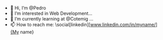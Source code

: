 - 👋 Hi, I’m @Pedro
- 👀 I’m interested in Web Development...
- 🌱 I’m currently learning at @Cotemig ...
- 📫 How to reach me:
   \social[linkedin][www.linkedin.com/in/myname/]{My name}
    

<!---
PedroXA/PedroXA is a ✨ special ✨ repository because its `README.md` (this file) appears on your GitHub profile.
You can click the Preview link to take a look at your changes.
--->
